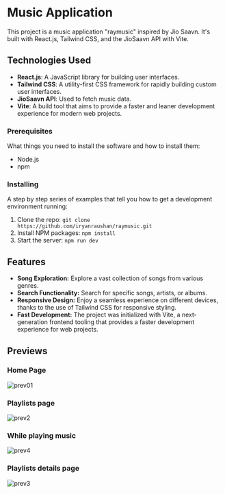 # Music Application

This project is a music application "raymusic" inspired by Jio Saavn. It's built with React.js, Tailwind CSS, and the JioSaavn API with Vite.

## Technologies Used

- **React.js**: A JavaScript library for building user interfaces.
- **Tailwind CSS**: A utility-first CSS framework for rapidly building custom user interfaces.
- **JioSaavn API**: Used to fetch music data.
- **Vite**: A build tool that aims to provide a faster and leaner development experience for modern web projects.

### Prerequisites

What things you need to install the software and how to install them:

- Node.js
- npm

### Installing

A step by step series of examples that tell you how to get a development environment running:

1. Clone the repo: `git clone https://github.com/iryanraushan/raymusic.git`
2. Install NPM packages: `npm install`
3. Start the server: `npm run dev`

## Features

- **Song Exploration:** Explore a vast collection of songs from various genres.
- **Search Functionality:** Search for specific songs, artists, or albums.
- **Responsive Design:** Enjoy a seamless experience on different devices, thanks to the use of Tailwind CSS for responsive styling.
- **Fast Development:** The project was initialized with Vite, a next-generation frontend tooling that provides a faster development experience for web projects.

## Previews

### Home Page
![prev01](https://github.com/iryanraushan/raymusic/assets/83304272/a2bb8963-aee7-4d3a-9ad0-1ed2a7078fc8)

### Playlists page
![prev2](https://github.com/iryanraushan/raymusic/assets/83304272/b7212650-6dbd-4b71-9e34-1c511b23590f)

### While playing music
![prev4](https://github.com/iryanraushan/raymusic/assets/83304272/cdfef943-ebc8-45b4-be44-7d08df1e875f)

### Playlists details page
![prev3](https://github.com/iryanraushan/raymusic/assets/83304272/cd8825ec-9f23-4e2e-86f0-a920ce1d6fab)


